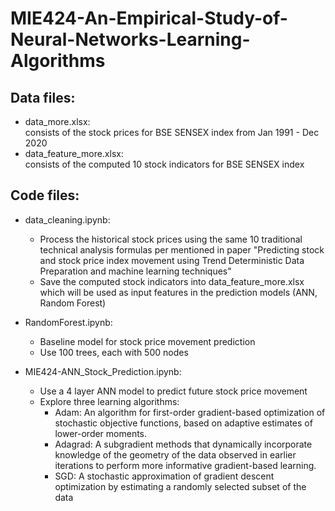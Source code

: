 # MIE424-An-Empirical-Study-of-Neural-Networks-Learning-Algorithms


## Data files:
- data_more.xlsx:     
consists of the stock prices for BSE SENSEX index from Jan 1991 - Dec 2020    
- data_feature_more.xlsx:    
consists of the computed 10 stock indicators for BSE SENSEX index


## Code files:
- data_cleaning.ipynb:    
   - Process the historical stock prices using the same 10 traditional technical analysis formulas per mentioned in paper "Predicting stock and stock price index movement using Trend Deterministic Data Preparation and machine learning techniques"
   - Save the computed stock indicators into data_feature_more.xlsx which will be used as input features in the prediction models (ANN, Random Forest)

- RandomForest.ipynb:
  - Baseline model for stock price movement prediction
  - Use 100 trees, each with 500 nodes

- MIE424-ANN_Stock_Prediction.ipynb:
  - Use a 4 layer ANN model to predict future stock price movement
  - Explore three learning algorithms:
    - Adam: An algorithm for first-order gradient-based optimization of stochastic objective functions, based on adaptive estimates of lower-order moments.
    - Adagrad: A subgradient methods that dynamically incorporate knowledge of the geometry of the data observed in earlier iterations to perform more informative gradient-based learning.
    - SGD: A stochastic approximation of gradient descent optimization by estimating a randomly selected subset of the data
